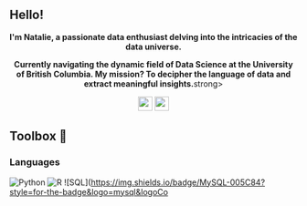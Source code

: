 ## Hello!

<p align="center"><strong>I'm Natalie, a passionate data enthusiast delving into the intricacies of the data universe.</strong></p>

<p align="center"><strong>Currently navigating the dynamic field of Data Science at the University of British Columbia. My mission? To decipher the language of data and extract meaningful insights.</strong>strong></p>

<p align="center">
  <a href="www.linkedin.com/in/nataliecoutinho" target="_blank"><img height="25" src = "https://img.shields.io/badge/-LinkedIn-0e76a8?style=for-the-badge&logo=Linkedin&logoColor=white"></a>
  <a href="https://www.nataliecoutinho.com" target="_blank"><img height="25" src="https://img.shields.io/badge/Portfolio-0077cc?style=for-the-badge&logo=About.me&logoColor=white"></a>
</p>
  

## Toolbox 🧠

### Languages

![Python](https://img.shields.io/badge/Python-3670A0?style=flat-square&logo=Python&logoColor=ffdd54&label=) ![R](https://img.shields.io/badge/R-%23276DC3.svg?style=flat-square&logo=R&logoColor=white&label=) ![SQL](https://img.shields.io/badge/MySQL-005C84?style=for-the-badge&logo=mysql&logoCo

